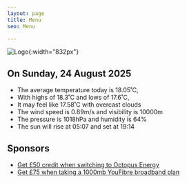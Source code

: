 ```yaml
---
layout: page
title: Menu
seo: Menu

---
```


![Logo](/images/logo.jpg){:width="832px"}

<!-- weather_marker starts -->
## On Sunday, 24 August 2025

- The average temperature today is 18.05˚C,
- With highs of 18.3˚C and lows of 17.6˚C,
- It may feel like 17.58˚C with overcast clouds
- The wind speed is 0.89m/s and visibility is 10000m
- The pressure is 1018hPa and humidity is 64%
- The sun will rise at 05:07 and set at 19:14

<!-- weather_marker ends -->

## Sponsors

- [Get £50 credit when switching to Octopus Energy](https://bit.ly/3oD1nnS)
- [Get £75 when taking a 1000mb YouFibre broadband plan](https://aklam.io/91zWhU?)
